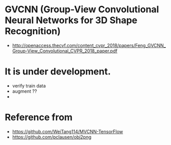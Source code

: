 # GVCNN (Group-View Convolutional Neural Networks for 3D Shape Recognition)
- http://openaccess.thecvf.com/content_cvpr_2018/papers/Feng_GVCNN_Group-View_Convolutional_CVPR_2018_paper.pdf


# It is under development.
- verify train data
- augment ??
- 


# Reference from
- https://github.com/WeiTang114/MVCNN-TensorFlow
- https://github.com/pclausen/obj2png
